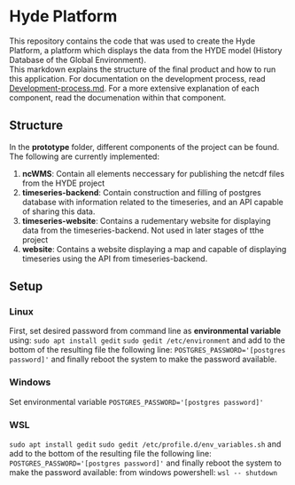 # Hyde Platform
This repository contains the code that was used to create the Hyde Platform, a platform which displays the data from the HYDE model (History Database of the Global Environment).  
This markdown explains the structure of the final product and how to run this application. For documentation on the development process, read [Development-process.md](Development-Process.md). For a more extensive explanation of each component, read the documenation within that component.

## Structure
In the **prototype** folder, different components of the project can be found. The following are currently implemented:
1) **ncWMS**: Contain all elements neccessary for publishing the netcdf files from the HYDE project
2) **timeseries-backend**: Contain construction and filling of postgres database with information related to the timeseries, and an API capable of sharing this data. 
3) **timeseries-website**: Contains a rudementary website for displaying data from the timeseries-backend. Not used in later stages of tthe project
4) **website**: Contains a website displaying a map and capable of displaying timeseries using the API from timeseries-backend. 

## Setup

### Linux
First, set desired password from command line as **environmental variable** using:
`sudo apt install gedit`
`sudo gedit /etc/environment` 
and add to the bottom of the resulting file the following line:
`POSTGRES_PASSWORD='[postgres password]'`
and finally reboot the system to make the password available.

### Windows
Set environmental variable `POSTGRES_PASSWORD='[postgres password]'`

### WSL
`sudo apt install gedit`
`sudo gedit /etc/profile.d/env_variables.sh`
and add to the bottom of the resulting file the following line:
`POSTGRES_PASSWORD='[postgres password]'`
and finally reboot the system to make the password available:
from windows powershell: `wsl -- shutdown`